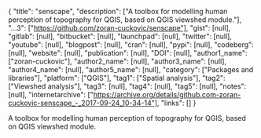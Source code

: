 {
  "title": "senscape",
  "description": ["A toolbox for modelling human perception of topography for QGIS, based on QGIS viewshed module."],
  "...3": ["https://github.com/zoran-cuckovic/senscape"],
  "gist": [null],
  "gitlab": [null],
  "bitbucket": [null],
  "launchpad": [null],
  "twitter": [null],
  "youtube": [null],
  "blogpost": [null],
  "cran": [null],
  "pypi": [null],
  "codeberg": [null],
  "website": [null],
  "publication": [null],
  "DOI": [null],
  "author1_name": ["zoran-cuckovic"],
  "author2_name": [null],
  "author3_name": [null],
  "author4_name": [null],
  "author5_name": [null],
  "category": ["Packages and libraries"],
  "platform": ["QGIS"],
  "tag1": ["Spatial analysis"],
  "tag2": ["Viewshed analysis"],
  "tag3": [null],
  "tag4": [null],
  "tag5": [null],
  "notes": [null],
  "internetarchive": ["https://archive.org/details/github.com-zoran-cuckovic-senscape_-_2017-09-24_10-34-14"],
  "links": []
}

<!-- Generated by csv2md.R – do not edit by hand -->

A toolbox for modelling human perception of topography for QGIS, based on QGIS viewshed module.
